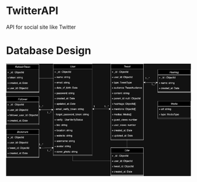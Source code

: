 # TwitterAPI
API for social site like Twitter

# Database Design

![Database Design](https://github.com/dandev947366/TwitterAPI/blob/main/designs/twitterdb.png)
